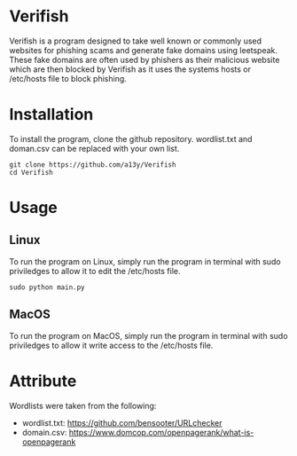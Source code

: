 # Verifish

Verifish is a program designed to take well known or commonly used websites for phishing scams and generate fake domains using leetspeak. These fake domains are often used by phishers as their malicious website which are then blocked by Verifish as it uses the systems hosts or /etc/hosts file to block phishing.


# Installation

To install the program, clone the github repository. wordlist.txt and doman.csv can be replaced with your own list.
```
git clone https://github.com/a13y/Verifish
cd Verifish
```


# Usage

## Linux
To run the program on Linux, simply run the program in terminal with sudo priviledges to allow it to edit the /etc/hosts file.
```
sudo python main.py
```

## MacOS
To run the program on MacOS, simply run the program in terminal with sudo priviledges to allow it write access to the /etc/hosts file.


# Attribute

Wordlists were taken from the following:

* wordlist.txt: https://github.com/bensooter/URLchecker
* domain.csv: https://www.domcop.com/openpagerank/what-is-openpagerank
